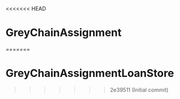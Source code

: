 <<<<<<< HEAD
# GreyChainAssignment
=======
# GreyChainAssignmentLoanStore
>>>>>>> 2e39511 (Initial commit)
